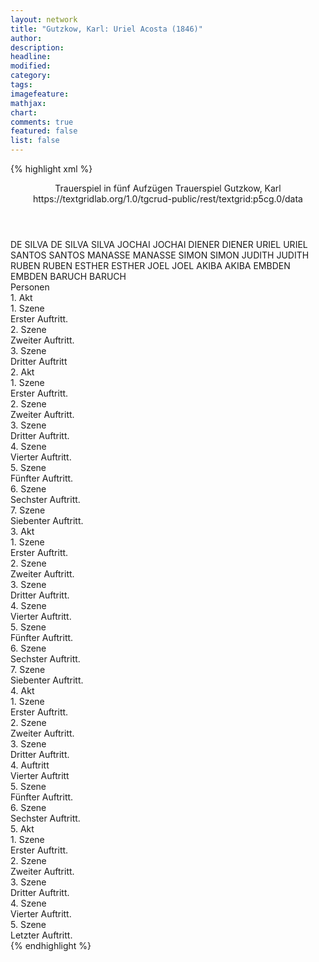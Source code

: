 ```yaml
---
layout: network
title: "Gutzkow, Karl: Uriel Acosta (1846)"
author:
description:
headline:
modified:
category:
tags:
imagefeature: 
mathjax: 
chart: 
comments: true
featured: false
list: false
---
```

{% highlight xml %}
<?xml-model href="https://raw.githubusercontent.com/DLiNa/project/master/rules/lina.rnc"?><?xml-model href="https://raw.githubusercontent.com/DLiNa/project/master/rules/lina.sch"?>
<play xmlns="http://lina.digital">
  <header>
    <title>Uriel Acosta</title>
  	<subtitle>Trauerspiel in fünf Aufzügen</subtitle>
  	<genretitle>Trauerspiel</genretitle>
    <author>Gutzkow, Karl</author>
    <date when="1846" type="written"/>
  	<date when="1847" type="print"/>
  	<date when="1846" type="premiere"/>
  	<source>https://textgridlab.org/1.0/tgcrud-public/rest/textgrid:p5cg.0/data</source>
  </header>
  <personae>
    <character>
      <name>DE SILVA</name>
      <alias xml:id="de_silva">
        <name>DE SILVA</name>
      </alias>
    	<alias xml:id="silva">
    		<name>SILVA</name>
    	</alias>
    </character>
    <character>
      <name>JOCHAI</name>
      <alias xml:id="jochai">
        <name>JOCHAI</name>
      </alias>
    </character>
    <character>
      <name>DIENER</name>
      <alias xml:id="diener">
        <name>DIENER</name>
      </alias>
    </character>
    <character>
      <name>URIEL</name>
      <alias xml:id="uriel">
        <name>URIEL</name>
      </alias>
    </character>
    <character>
      <name>SANTOS</name>
      <alias xml:id="santos">
        <name>SANTOS</name>
      </alias>
    </character>
    <character>
      <name>MANASSE</name>
      <alias xml:id="manasse">
        <name>MANASSE</name>
      </alias>
    </character>
    <character>
      <name>SIMON</name>
      <alias xml:id="simon">
        <name>SIMON</name>
      </alias>
    </character>
    <character>
      <name>JUDITH</name>
      <alias xml:id="judith">
        <name>JUDITH</name>
      </alias>
    </character>
    <character>
      <name>RUBEN</name>
      <alias xml:id="ruben">
        <name>RUBEN</name>
      </alias>
    </character>
    <character>
      <name>ESTHER</name>
      <alias xml:id="esther">
        <name>ESTHER</name>
      </alias>
    </character>
    <character>
      <name>JOEL</name>
      <alias xml:id="joel">
        <name>JOEL</name>
      </alias>
    </character>
    <character>
      <name>AKIBA</name>
      <alias xml:id="akiba">
        <name>AKIBA</name>
      </alias>
    </character>
    <character>
      <name>EMBDEN</name>
      <alias xml:id="embden">
        <name>EMBDEN</name>
      </alias>
    </character>
    <character>
      <name>BARUCH</name>
      <alias xml:id="baruch">
        <name>BARUCH</name>
      </alias>
    </character>
  </personae>
  <text>
    <div>
      <head>Personen</head>
    </div>
    <div>
      <head>1. Akt</head>
      <div>
        <head>1. Szene</head>
        <div>
          <head>Erster Auftritt.</head>
          <sp who="#de_silva">
            <amount n="1" unit="speech_acts"/>
            <amount n="43" unit="words"/>
            <amount n="6" unit="lines"/>
            <amount n="244" unit="chars"/>
          </sp>
          <sp who="#jochai">
            <amount n="16" unit="speech_acts"/>
            <amount n="652" unit="words"/>
            <amount n="93" unit="lines"/>
            <amount n="3578" unit="chars"/>
          </sp>
          <sp who="#silva">
            <amount n="16" unit="speech_acts"/>
            <amount n="817" unit="words"/>
            <amount n="114" unit="lines"/>
            <amount n="4447" unit="chars"/>
          </sp>
        </div>
      </div>
      <div>
        <head>2. Szene</head>
        <div>
          <head>Zweiter Auftritt.</head>
          <sp who="#diener">
            <amount n="1" unit="speech_acts"/>
            <amount n="27" unit="words"/>
            <amount n="3" unit="lines"/>
            <amount n="130" unit="chars"/>
          </sp>
          <sp who="#jochai">
            <amount n="6" unit="speech_acts"/>
            <amount n="78" unit="words"/>
            <amount n="13" unit="lines"/>
            <amount n="410" unit="chars"/>
          </sp>
          <sp who="#silva">
            <amount n="10" unit="speech_acts"/>
            <amount n="270" unit="words"/>
            <amount n="40" unit="lines"/>
            <amount n="1466" unit="chars"/>
          </sp>
          <sp who="#uriel">
            <amount n="13" unit="speech_acts"/>
            <amount n="599" unit="words"/>
            <amount n="83" unit="lines"/>
            <amount n="3225" unit="chars"/>
          </sp>
        </div>
      </div>
      <div>
        <head>3. Szene</head>
        <div>
          <head>Dritter Auftritt</head>
          <sp who="#santos">
            <amount n="6" unit="speech_acts"/>
            <amount n="193" unit="words"/>
            <amount n="28" unit="lines"/>
            <amount n="1083" unit="chars"/>
          </sp>
          <sp who="#silva">
            <amount n="5" unit="speech_acts"/>
            <amount n="143" unit="words"/>
            <amount n="20" unit="lines"/>
            <amount n="787" unit="chars"/>
          </sp>
          <sp who="#jochai">
            <amount n="2" unit="speech_acts"/>
            <amount n="71" unit="words"/>
            <amount n="10" unit="lines"/>
            <amount n="393" unit="chars"/>
          </sp>
          <sp who="#uriel">
            <amount n="3" unit="speech_acts"/>
            <amount n="119" unit="words"/>
            <amount n="15" unit="lines"/>
            <amount n="655" unit="chars"/>
          </sp>
        </div>
      </div>
    </div>
    <div>
      <head>2. Akt</head>
      <div>
        <head>1. Szene</head>
        <div>
          <head>Erster Auftritt.</head>
          <sp who="#manasse">
            <amount n="2" unit="speech_acts"/>
            <amount n="38" unit="words"/>
            <amount n="4" unit="lines"/>
            <amount n="174" unit="chars"/>
          </sp>
          <sp who="#simon">
            <amount n="2" unit="speech_acts"/>
            <amount n="14" unit="words"/>
            <amount n="2" unit="lines"/>
            <amount n="85" unit="chars"/>
          </sp>
        </div>
      </div>
      <div>
        <head>2. Szene</head>
        <div>
          <head>Zweiter Auftritt.</head>
          <sp who="#judith">
            <amount n="11" unit="speech_acts"/>
            <amount n="170" unit="words"/>
            <amount n="24" unit="lines"/>
            <amount n="942" unit="chars"/>
          </sp>
          <sp who="#manasse">
            <amount n="11" unit="speech_acts"/>
            <amount n="343" unit="words"/>
            <amount n="47" unit="lines"/>
            <amount n="1844" unit="chars"/>
          </sp>
        </div>
      </div>
      <div>
        <head>3. Szene</head>
        <div>
          <head>Dritter Auftritt.</head>
          <sp who="#judith">
            <amount n="1" unit="speech_acts"/>
            <amount n="137" unit="words"/>
            <amount n="17" unit="lines"/>
            <amount n="706" unit="chars"/>
          </sp>
        </div>
      </div>
      <div>
        <head>4. Szene</head>
        <div>
          <head>Vierter Auftritt.</head>
          <sp who="#uriel">
            <amount n="7" unit="speech_acts"/>
            <amount n="284" unit="words"/>
            <amount n="38" unit="lines"/>
            <amount n="1497" unit="chars"/>
          </sp>
          <sp who="#judith">
            <amount n="6" unit="speech_acts"/>
            <amount n="271" unit="words"/>
            <amount n="36" unit="lines"/>
            <amount n="1461" unit="chars"/>
          </sp>
        </div>
      </div>
      <div>
        <head>5. Szene</head>
        <div>
          <head>Fünfter Auftritt.</head>
          <sp who="#jochai">
            <amount n="11" unit="speech_acts"/>
            <amount n="141" unit="words"/>
            <amount n="22" unit="lines"/>
            <amount n="713" unit="chars"/>
          </sp>
          <sp who="#judith">
            <amount n="1" unit="speech_acts"/>
            <amount n="15" unit="words"/>
            <amount n="2" unit="lines"/>
            <amount n="81" unit="chars"/>
          </sp>
          <sp who="#manasse">
            <amount n="3" unit="speech_acts"/>
            <amount n="25" unit="words"/>
            <amount n="5" unit="lines"/>
            <amount n="136" unit="chars"/>
          </sp>
          <sp who="#silva">
            <amount n="11" unit="speech_acts"/>
            <amount n="488" unit="words"/>
            <amount n="69" unit="lines"/>
            <amount n="2613" unit="chars"/>
          </sp>
        </div>
      </div>
      <div>
        <head>6. Szene</head>
        <div>
          <head>Sechster Auftritt.</head>
          <sp who="#manasse">
            <amount n="1" unit="speech_acts"/>
            <amount n="15" unit="words"/>
            <amount n="2" unit="lines"/>
            <amount n="79" unit="chars"/>
          </sp>
          <sp who="#uriel">
            <amount n="2" unit="speech_acts"/>
            <amount n="14" unit="words"/>
            <amount n="3" unit="lines"/>
            <amount n="78" unit="chars"/>
          </sp>
          <sp who="#judith">
            <amount n="1" unit="speech_acts"/>
            <amount n="39" unit="words"/>
            <amount n="6" unit="lines"/>
            <amount n="181" unit="chars"/>
          </sp>
        </div>
      </div>
      <div>
        <head>7. Szene</head>
        <div>
          <head>Siebenter Auftritt.</head>
          <sp who="#manasse">
            <amount n="4" unit="speech_acts"/>
            <amount n="132" unit="words"/>
            <amount n="18" unit="lines"/>
            <amount n="704" unit="chars"/>
          </sp>
          <sp who="#santos">
            <amount n="9" unit="speech_acts"/>
            <amount n="350" unit="words"/>
            <amount n="47" unit="lines"/>
            <amount n="1795" unit="chars"/>
          </sp>
          <sp who="#uriel">
            <amount n="5" unit="speech_acts"/>
            <amount n="583" unit="words"/>
            <amount n="76" unit="lines"/>
            <amount n="3107" unit="chars"/>
          </sp>
          <sp who="#jochai">
            <amount n="5" unit="speech_acts"/>
            <amount n="140" unit="words"/>
            <amount n="21" unit="lines"/>
            <amount n="745" unit="chars"/>
          </sp>
          <sp who="#judith #santos #uriel #manasse">
            <amount n="3" unit="speech_acts"/>
            <amount n="4" unit="words"/>
            <amount n="3" unit="lines"/>
            <amount n="21" unit="chars"/>
          </sp>
          <sp who="#judith">
            <amount n="5" unit="speech_acts"/>
            <amount n="122" unit="words"/>
            <amount n="17" unit="lines"/>
            <amount n="657" unit="chars"/>
          </sp>
          <sp who="#silva">
            <amount n="1" unit="speech_acts"/>
            <amount n="5" unit="words"/>
            <amount n="1" unit="lines"/>
            <amount n="25" unit="chars"/>
          </sp>
        </div>
      </div>
    </div>
    <div>
      <head>3. Akt</head>
      <div>
        <head>1. Szene</head>
        <div>
          <head>Erster Auftritt.</head>
          <sp who="#manasse">
            <amount n="1" unit="speech_acts"/>
            <amount n="255" unit="words"/>
            <amount n="34" unit="lines"/>
            <amount n="1400" unit="chars"/>
          </sp>
        </div>
      </div>
      <div>
        <head>2. Szene</head>
        <div>
          <head>Zweiter Auftritt.</head>
          <sp who="#judith">
            <amount n="10" unit="speech_acts"/>
            <amount n="180" unit="words"/>
            <amount n="29" unit="lines"/>
            <amount n="960" unit="chars"/>
          </sp>
          <sp who="#manasse">
            <amount n="10" unit="speech_acts"/>
            <amount n="396" unit="words"/>
            <amount n="55" unit="lines"/>
            <amount n="2043" unit="chars"/>
          </sp>
          <sp who="#simon">
            <amount n="1" unit="speech_acts"/>
            <amount n="18" unit="words"/>
            <amount n="2" unit="lines"/>
            <amount n="85" unit="chars"/>
          </sp>
        </div>
      </div>
      <div>
        <head>3. Szene</head>
        <div>
          <head>Dritter Auftritt.</head>
          <sp who="#manasse">
            <amount n="6" unit="speech_acts"/>
            <amount n="300" unit="words"/>
            <amount n="40" unit="lines"/>
            <amount n="1603" unit="chars"/>
          </sp>
          <sp who="#silva">
            <amount n="6" unit="speech_acts"/>
            <amount n="44" unit="words"/>
            <amount n="8" unit="lines"/>
            <amount n="237" unit="chars"/>
          </sp>
        </div>
      </div>
      <div>
        <head>4. Szene</head>
        <div>
          <head>Vierter Auftritt.</head>
          <sp who="#uriel">
            <amount n="13" unit="speech_acts"/>
            <amount n="387" unit="words"/>
            <amount n="54" unit="lines"/>
            <amount n="2085" unit="chars"/>
          </sp>
          <sp who="#silva">
            <amount n="13" unit="speech_acts"/>
            <amount n="754" unit="words"/>
            <amount n="100" unit="lines"/>
            <amount n="3977" unit="chars"/>
          </sp>
        </div>
      </div>
      <div>
        <head>5. Szene</head>
        <div>
          <head>Fünfter Auftritt.</head>
          <sp who="#uriel">
            <amount n="3" unit="speech_acts"/>
            <amount n="252" unit="words"/>
            <amount n="33" unit="lines"/>
            <amount n="1324" unit="chars"/>
          </sp>
          <sp who="#simon">
            <amount n="2" unit="speech_acts"/>
            <amount n="16" unit="words"/>
            <amount n="3" unit="lines"/>
            <amount n="86" unit="chars"/>
          </sp>
        </div>
      </div>
      <div>
        <head>6. Szene</head>
        <div>
          <head>Sechster Auftritt.</head>
          <sp who="#ruben">
            <amount n="7" unit="speech_acts"/>
            <amount n="125" unit="words"/>
            <amount n="19" unit="lines"/>
            <amount n="667" unit="chars"/>
          </sp>
          <sp who="#esther">
            <amount n="10" unit="speech_acts"/>
            <amount n="214" unit="words"/>
            <amount n="28" unit="lines"/>
            <amount n="1013" unit="chars"/>
          </sp>
          <sp who="#joel">
            <amount n="5" unit="speech_acts"/>
            <amount n="75" unit="words"/>
            <amount n="12" unit="lines"/>
            <amount n="385" unit="chars"/>
          </sp>
          <sp who="#uriel">
            <amount n="10" unit="speech_acts"/>
            <amount n="81" unit="words"/>
            <amount n="14" unit="lines"/>
            <amount n="417" unit="chars"/>
          </sp>
        </div>
      </div>
      <div>
        <head>7. Szene</head>
        <div>
          <head>Siebenter Auftritt.</head>
          <sp who="#judith">
            <amount n="8" unit="speech_acts"/>
            <amount n="227" unit="words"/>
            <amount n="29" unit="lines"/>
            <amount n="1117" unit="chars"/>
          </sp>
          <sp who="#esther">
            <amount n="6" unit="speech_acts"/>
            <amount n="142" unit="words"/>
            <amount n="21" unit="lines"/>
            <amount n="680" unit="chars"/>
          </sp>
          <sp who="#uriel">
            <amount n="2" unit="speech_acts"/>
            <amount n="181" unit="words"/>
            <amount n="17" unit="lines"/>
            <amount n="943" unit="chars"/>
          </sp>
          <sp who="#joel">
            <amount n="1" unit="speech_acts"/>
            <amount n="8" unit="words"/>
            <amount n="2" unit="lines"/>
            <amount n="42" unit="chars"/>
          </sp>
        </div>
      </div>
    </div>
    <div>
      <head>4. Akt</head>
      <div>
        <head>1. Szene</head>
        <div>
          <head>Erster Auftritt.</head>
          <sp who="#silva">
            <amount n="7" unit="speech_acts"/>
            <amount n="352" unit="words"/>
            <amount n="51" unit="lines"/>
            <amount n="2027" unit="chars"/>
          </sp>
          <sp who="#santos">
            <amount n="8" unit="speech_acts"/>
            <amount n="205" unit="words"/>
            <amount n="30" unit="lines"/>
            <amount n="1142" unit="chars"/>
          </sp>
          <sp who="#diener">
            <amount n="2" unit="speech_acts"/>
            <amount n="18" unit="words"/>
            <amount n="3" unit="lines"/>
            <amount n="108" unit="chars"/>
          </sp>
        </div>
      </div>
      <div>
        <head>2. Szene</head>
        <div>
          <head>Zweiter Auftritt.</head>
          <sp who="#akiba">
            <amount n="10" unit="speech_acts"/>
            <amount n="721" unit="words"/>
            <amount n="100" unit="lines"/>
            <amount n="3732" unit="chars"/>
          </sp>
          <sp who="#embden">
            <amount n="2" unit="speech_acts"/>
            <amount n="18" unit="words"/>
            <amount n="4" unit="lines"/>
            <amount n="108" unit="chars"/>
          </sp>
          <sp who="#santos">
            <amount n="5" unit="speech_acts"/>
            <amount n="92" unit="words"/>
            <amount n="13" unit="lines"/>
            <amount n="516" unit="chars"/>
          </sp>
          <sp who="#silva">
            <amount n="1" unit="speech_acts"/>
            <amount n="55" unit="words"/>
            <amount n="7" unit="lines"/>
            <amount n="272" unit="chars"/>
          </sp>
          <sp who="#uriel">
            <amount n="7" unit="speech_acts"/>
            <amount n="324" unit="words"/>
            <amount n="43" unit="lines"/>
            <amount n="1702" unit="chars"/>
          </sp>
        </div>
      </div>
      <div>
        <head>3. Szene</head>
        <div>
          <head>Dritter Auftritt.</head>
          <sp who="#uriel">
            <amount n="8" unit="speech_acts"/>
            <amount n="338" unit="words"/>
            <amount n="49" unit="lines"/>
            <amount n="1835" unit="chars"/>
          </sp>
          <sp who="#ruben">
            <amount n="7" unit="speech_acts"/>
            <amount n="122" unit="words"/>
            <amount n="17" unit="lines"/>
            <amount n="617" unit="chars"/>
          </sp>
        </div>
      </div>
      <div>
        <head>4. Auftritt</head>
        <div>
          <head>Vierter Auftritt</head>
          <sp who="#santos">
            <amount n="3" unit="speech_acts"/>
            <amount n="51" unit="words"/>
            <amount n="8" unit="lines"/>
            <amount n="273" unit="chars"/>
          </sp>
          <sp who="#ruben">
            <amount n="5" unit="speech_acts"/>
            <amount n="65" unit="words"/>
            <amount n="11" unit="lines"/>
            <amount n="340" unit="chars"/>
          </sp>
          <sp who="#uriel">
            <amount n="3" unit="speech_acts"/>
            <amount n="348" unit="words"/>
            <amount n="48" unit="lines"/>
            <amount n="1885" unit="chars"/>
          </sp>
        </div>
      </div>
      <div>
        <head>5. Szene</head>
        <div>
          <head>Fünfter Auftritt.</head>
          <sp who="#silva">
            <amount n="2" unit="speech_acts"/>
            <amount n="130" unit="words"/>
            <amount n="17" unit="lines"/>
            <amount n="707" unit="chars"/>
          </sp>
          <sp who="#jochai">
            <amount n="1" unit="speech_acts"/>
            <amount n="47" unit="words"/>
            <amount n="6" unit="lines"/>
            <amount n="236" unit="chars"/>
          </sp>
        </div>
      </div>
      <div>
        <head>6. Szene</head>
        <div>
          <head>Sechster Auftritt.</head>
          <sp who="#santos">
            <amount n="5" unit="speech_acts"/>
            <amount n="62" unit="words"/>
            <amount n="10" unit="lines"/>
            <amount n="334" unit="chars"/>
          </sp>
          <sp who="#embden">
            <amount n="1" unit="speech_acts"/>
            <amount n="6" unit="words"/>
            <amount n="1" unit="lines"/>
            <amount n="31" unit="chars"/>
          </sp>
          <sp who="#silva #jochai #santos #embden">
            <amount n="1" unit="speech_acts"/>
            <amount n="3" unit="words"/>
            <amount n="1" unit="lines"/>
            <amount n="11" unit="chars"/>
          </sp>
          <sp who="#uriel">
            <amount n="8" unit="speech_acts"/>
            <amount n="303" unit="words"/>
            <amount n="42" unit="lines"/>
            <amount n="1667" unit="chars"/>
          </sp>
          <sp who="#silva">
            <amount n="4" unit="speech_acts"/>
            <amount n="80" unit="words"/>
            <amount n="11" unit="lines"/>
            <amount n="440" unit="chars"/>
          </sp>
          <sp who="#santos #silva #jochai #embden">
            <amount n="1" unit="speech_acts"/>
            <amount n="4" unit="words"/>
            <amount n="1" unit="lines"/>
            <amount n="23" unit="chars"/>
          </sp>
        </div>
      </div>
    </div>
    <div>
      <head>5. Akt</head>
      <div>
        <head>1. Szene</head>
        <div>
          <head>Erster Auftritt.</head>
          <sp who="#jochai">
            <amount n="2" unit="speech_acts"/>
            <amount n="155" unit="words"/>
            <amount n="20" unit="lines"/>
            <amount n="834" unit="chars"/>
          </sp>
          <sp who="#silva">
            <amount n="2" unit="speech_acts"/>
            <amount n="37" unit="words"/>
            <amount n="5" unit="lines"/>
            <amount n="216" unit="chars"/>
          </sp>
        </div>
      </div>
      <div>
        <head>2. Szene</head>
        <div>
          <head>Zweiter Auftritt.</head>
          <sp who="#jochai">
            <amount n="3" unit="speech_acts"/>
            <amount n="39" unit="words"/>
            <amount n="5" unit="lines"/>
            <amount n="199" unit="chars"/>
          </sp>
          <sp who="#silva">
            <amount n="12" unit="speech_acts"/>
            <amount n="298" unit="words"/>
            <amount n="42" unit="lines"/>
            <amount n="1536" unit="chars"/>
          </sp>
          <sp who="#judith">
            <amount n="15" unit="speech_acts"/>
            <amount n="187" unit="words"/>
            <amount n="32" unit="lines"/>
            <amount n="994" unit="chars"/>
          </sp>
          <sp who="#manasse">
            <amount n="3" unit="speech_acts"/>
            <amount n="36" unit="words"/>
            <amount n="6" unit="lines"/>
            <amount n="192" unit="chars"/>
          </sp>
        </div>
      </div>
      <div>
        <head>3. Szene</head>
        <div>
          <head>Dritter Auftritt.</head>
          <sp who="#baruch">
            <amount n="7" unit="speech_acts"/>
            <amount n="236" unit="words"/>
            <amount n="33" unit="lines"/>
            <amount n="1273" unit="chars"/>
          </sp>
          <sp who="#uriel">
            <amount n="7" unit="speech_acts"/>
            <amount n="375" unit="words"/>
            <amount n="49" unit="lines"/>
            <amount n="2021" unit="chars"/>
          </sp>
        </div>
      </div>
      <div>
        <head>4. Szene</head>
        <div>
          <head>Vierter Auftritt.</head>
          <sp who="#judith">
            <amount n="9" unit="speech_acts"/>
            <amount n="179" unit="words"/>
            <amount n="27" unit="lines"/>
            <amount n="955" unit="chars"/>
          </sp>
          <sp who="#jochai">
            <amount n="1" unit="speech_acts"/>
            <amount n="41" unit="words"/>
            <amount n="5" unit="lines"/>
            <amount n="206" unit="chars"/>
          </sp>
          <sp who="#uriel">
            <amount n="8" unit="speech_acts"/>
            <amount n="198" unit="words"/>
            <amount n="28" unit="lines"/>
            <amount n="1082" unit="chars"/>
          </sp>
        </div>
      </div>
      <div>
        <head>5. Szene</head>
        <div>
          <head>Letzter Auftritt.</head>
          <sp who="#manasse">
            <amount n="5" unit="speech_acts"/>
            <amount n="38" unit="words"/>
            <amount n="8" unit="lines"/>
            <amount n="184" unit="chars"/>
          </sp>
          <sp who="#silva">
            <amount n="4" unit="speech_acts"/>
            <amount n="105" unit="words"/>
            <amount n="15" unit="lines"/>
            <amount n="577" unit="chars"/>
          </sp>
          <sp who="#uriel">
            <amount n="4" unit="speech_acts"/>
            <amount n="314" unit="words"/>
            <amount n="43" unit="lines"/>
            <amount n="1709" unit="chars"/>
          </sp>
          <sp who="#judith">
            <amount n="2" unit="speech_acts"/>
            <amount n="105" unit="words"/>
            <amount n="13" unit="lines"/>
            <amount n="516" unit="chars"/>
          </sp>
          <sp who="#jochai">
            <amount n="2" unit="speech_acts"/>
            <amount n="23" unit="words"/>
            <amount n="3" unit="lines"/>
            <amount n="108" unit="chars"/>
          </sp>
          <sp who="#santos">
            <amount n="1" unit="speech_acts"/>
            <amount n="7" unit="words"/>
            <amount n="1" unit="lines"/>
            <amount n="43" unit="chars"/>
          </sp>
        </div>
      </div>
    </div>
  </text>
</play>
{% endhighlight %}